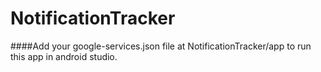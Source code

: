 # NotificationTracker

####Add your google-services.json file at NotificationTracker/app to run this app in android studio.